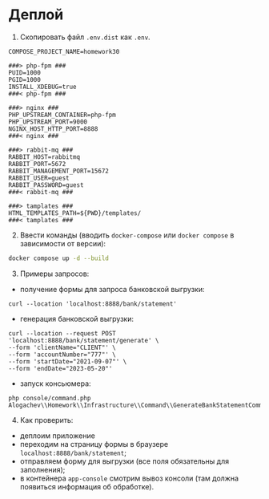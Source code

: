 # Деплой

1) Скопировать файл `.env.dist` как `.env`.

```dotenv
COMPOSE_PROJECT_NAME=homework30

###> php-fpm ###
PUID=1000
PGID=1000
INSTALL_XDEBUG=true
###< php-fpm ###

###> nginx ###
PHP_UPSTREAM_CONTAINER=php-fpm
PHP_UPSTREAM_PORT=9000
NGINX_HOST_HTTP_PORT=8888
###< nginx ###

###> rabbit-mq ###
RABBIT_HOST=rabbitmq
RABBIT_PORT=5672
RABBIT_MANAGEMENT_PORT=15672
RABBIT_USER=guest
RABBIT_PASSWORD=guest
###< rabbit-mq ###

###> tamplates ###
HTML_TEMPLATES_PATH=${PWD}/templates/
###< tamplates ###
```

2) Ввести команды (вводить `docker-compose` или `docker compose` в зависимости от версии):

```bash
docker compose up -d --build
```

3) Примеры запросов:

- получение формы для запроса банковской выгрузки:
```shell
curl --location 'localhost:8888/bank/statement'
```

- генерация банковской выгрузки:
```shell
curl --location --request POST 'localhost:8888/bank/statement/generate' \
--form 'clientName="CLIENT"' \
--form 'accountNumber="777"' \
--form 'startDate="2021-09-07"' \
--form 'endDate="2023-05-20"'
```

- запуск консьюмера:

```shell
php console/command.php Alogachev\\Homework\\Infrastructure\\Command\\GenerateBankStatementCommand
```

4) Как проверить:
- деплоим приложение
- переходим на страницу формы в браузере `localhost:8888/bank/statement`;
- отправляем форму для выгрузки (все поля обязательны для заполнения);
- в контейнера `app-console` смотрим вывоз консоли (там должна появиться информация об обработке).
